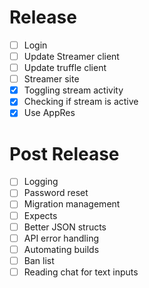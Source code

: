 # Release

- [ ] Login
- [ ] Update Streamer client
- [ ] Update truffle client
- [ ] Streamer site
- [x] Toggling stream activity
- [x] Checking if stream is active
- [x] Use AppRes

# Post Release

- [ ] Logging
- [ ] Password reset
- [ ] Migration management
- [ ] Expects
- [ ] Better JSON structs
- [ ] API error handling
- [ ] Automating builds
- [ ] Ban list
- [ ] Reading chat for text inputs
